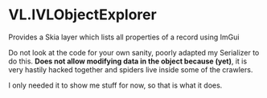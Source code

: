 # VL.IVLObjectExplorer
Provides a Skia layer which lists all properties of a record  using ImGui

Do not look at the code for your own sanity, poorly adapted my Serializer to do this.
**Does not allow modifying data in the object because (yet)**, it is very hastily hacked together and spiders live inside some of the crawlers.

I only needed it to show me stuff for now, so that is what it does.
